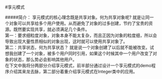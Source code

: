 #享元模式

#####简介：
享元模式的核心理念既是共享对象。何为共享对象呢? 就是让同一个对象可以共享给多个用户使用。从而避免了对象的过多创建，节约了宝贵的资源。既然要实现共享，就必须满足几个条件。  
第一：要求细粒度对象，对象本身不能太复杂，而且正因为对象的粒度细，所以会导致出现大量性质相似的对象出现，这时就可以使用共享对象了。  
第二：共享状态，何为共享状态？ 就是说一个对象创建了以后就不能被改变。试想我创建了一个对象，被多个用户同时引用，如果这个时候其中一个用户改变了对象的状态，那么势必会影响其他用户。  
在下文中我将分两部分介绍享元模式，前半部分通过设计一个享元模式的demo程序介绍其来龙去脉，第二部分着重介绍享元模式在Integer类中的应用。